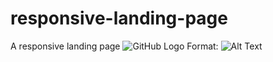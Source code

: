 # responsive-landing-page
A responsive landing page 
![GitHub Logo](webPic.PNG.png)
Format: ![Alt Text](url)
